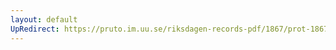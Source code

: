 ```yaml
---
layout: default
UpRedirect: https://pruto.im.uu.se/riksdagen-records-pdf/1867/prot-1867--fk--426/prot-1867--fk--426_002.pdf
---
```

